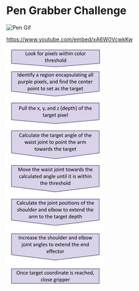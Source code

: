 <h1>Pen Grabber Challenge</h1>

![Pen Gif](pen.gif)

https://www.youtube.com/embed/xA6W0VcwkKw

<p align="center"> 

![Block Diagram](Block_Diagram.jpg) 

</p>
